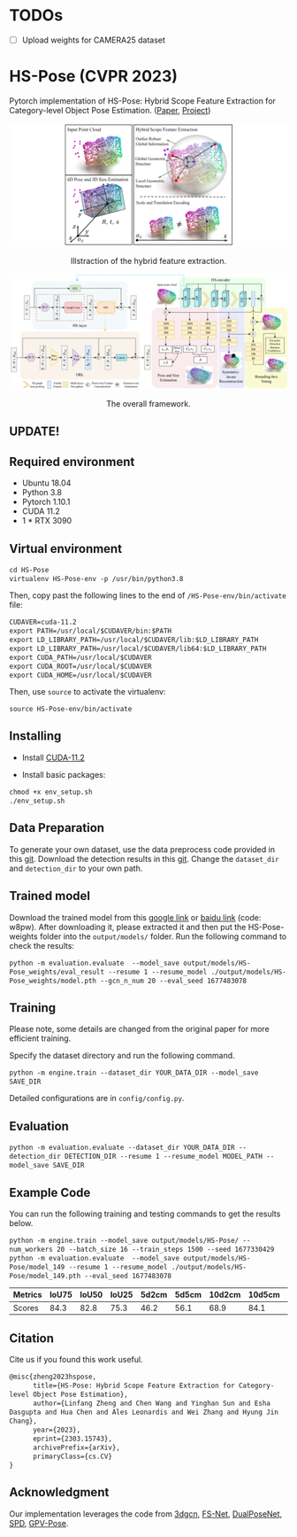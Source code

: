 
# TODOs
- [ ] Upload weights for CAMERA25 dataset

# HS-Pose (CVPR 2023)
Pytorch implementation of HS-Pose: Hybrid Scope Feature Extraction for Category-level Object Pose Estimation.
([Paper](https://arxiv.org/abs/2303.15743), [Project](https://lynne-zheng-linfang.github.io/hspose.github.io/))


![teaser](pic/teaser.png)
<p align="center">
    Illstraction of the hybrid feature extraction.
</p>

![pipeline](pic/pipeline.png)
<p align="center">
    The overall framework.
</p>


## UPDATE!


## Required environment
- Ubuntu 18.04
- Python 3.8 
- Pytorch 1.10.1
- CUDA 11.2
- 1 * RTX 3090
 

## Virtual environment
```shell
cd HS-Pose
virtualenv HS-Pose-env -p /usr/bin/python3.8
```
Then, copy past the following lines to the end of `/HS-Pose-env/bin/activate` file:
```shell
CUDAVER=cuda-11.2
export PATH=/usr/local/$CUDAVER/bin:$PATH
export LD_LIBRARY_PATH=/usr/local/$CUDAVER/lib:$LD_LIBRARY_PATH
export LD_LIBRARY_PATH=/usr/local/$CUDAVER/lib64:$LD_LIBRARY_PATH
export CUDA_PATH=/usr/local/$CUDAVER
export CUDA_ROOT=/usr/local/$CUDAVER
export CUDA_HOME=/usr/local/$CUDAVER
```
Then, use `source` to activate the virtualenv:
```shell
source HS-Pose-env/bin/activate
```


## Installing
- Install [CUDA-11.2](https://developer.nvidia.com/cuda-11.2.0-download-archive?target_os=Linux&target_arch=x86_64&target_distro=Ubuntu&target_version=2004&target_type=deblocal) 

- Install basic packages:
```shell
chmod +x env_setup.sh
./env_setup.sh
```
<!-- - Install [Detectron2](https://github.com/facebookresearch/detectron2). -->

## Data Preparation
To generate your own dataset, use the data preprocess code provided in this [git](https://github.com/mentian/object-deformnet/blob/master/preprocess/pose_data.py).
Download the detection results in this [git](https://github.com/Gorilla-Lab-SCUT/DualPoseNet).
Change the `dataset_dir` and `detection_dir` to your own path.


## Trained model
Download the trained model from this [google link](https://drive.google.com/file/d/1TszIS5ebECVpLyEbukOhb7QhVIwPeTIM/view?usp=sharing) or [baidu link](https://pan.baidu.com/s/1Y8Gb0azh7lWt8XEgfNY_cw) (code: w8pw). After downloading it, please extracted it and then put the HS-Pose-weights folder into the `output/models/` folder. Run the following command to check the results:
```shell
python -m evaluation.evaluate  --model_save output/models/HS-Pose_weights/eval_result --resume 1 --resume_model ./output/models/HS-Pose_weights/model.pth --gcn_n_num 20 --eval_seed 1677483078
```

## Training
Please note, some details are changed from the original paper for more efficient training. 

Specify the dataset directory and run the following command.
```shell
python -m engine.train --dataset_dir YOUR_DATA_DIR --model_save SAVE_DIR
```

Detailed configurations are in `config/config.py`.

## Evaluation
```shell
python -m evaluation.evaluate --dataset_dir YOUR_DATA_DIR --detection_dir DETECTION_DIR --resume 1 --resume_model MODEL_PATH --model_save SAVE_DIR
```

## Example Code
You can run the following training and testing commands to get the results below.
```shell
python -m engine.train --model_save output/models/HS-Pose/ --num_workers 20 --batch_size 16 --train_steps 1500 --seed 1677330429
python -m evaluation.evaluate  --model_save output/models/HS-Pose/model_149 --resume 1 --resume_model ./output/models/HS-Pose/model_149.pth --eval_seed 1677483078
```
|Metrics| IoU75 | IoU50 | IoU25 | 5d2cm | 5d5cm | 10d2cm| 10d5cm| 10d10cm|  5d   | 2cm   |
|:------|:------|:------|:------|:------|:------|:------|:------|:-------|:------|:------|
|Scores | 84.3  | 82.8  | 75.3  |  46.2 |  56.1 | 68.9  | 84.1  | 85.2   | 59.1  | 77.8  |




## Citation
Cite us if you found this work useful.
```
@misc{zheng2023hspose,
      title={HS-Pose: Hybrid Scope Feature Extraction for Category-level Object Pose Estimation}, 
      author={Linfang Zheng and Chen Wang and Yinghan Sun and Esha Dasgupta and Hua Chen and Ales Leonardis and Wei Zhang and Hyung Jin Chang},
      year={2023},
      eprint={2303.15743},
      archivePrefix={arXiv},
      primaryClass={cs.CV}
}
```


## Acknowledgment
Our implementation leverages the code from [3dgcn](https://github.com/j1a0m0e4sNTU/3dgcn), [FS-Net](https://github.com/DC1991/FS_Net),
[DualPoseNet](https://github.com/Gorilla-Lab-SCUT/DualPoseNet), [SPD](https://github.com/mentian/object-deformnet), [GPV-Pose](https://github.com/lolrudy/GPV_Pose).